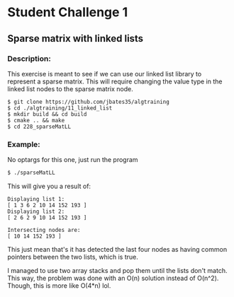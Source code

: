 # Student Challenge 1
## Sparse matrix with linked lists
### Description:
This exercise is meant to see if we can use our linked list library to represent a sparse matrix. This will require changing the value type in the linked list nodes to the sparse matrix node.
```
$ git clone https://github.com/jbates35/algtraining
$ cd ./algtraining/11_linked_list
$ mkdir build && cd build
$ cmake .. && make
$ cd 228_sparseMatLL
```
### Example:
No optargs for this one, just run the program
```bash
$ ./sparseMatLL
```
This will give you a result of:
```
Displaying list 1:
[ 1 3 6 2 10 14 152 193 ]
Displaying list 2:
[ 2 6 2 9 10 14 152 193 ]

Intersecting nodes are:
[ 10 14 152 193 ]
```
This just mean that's it has detected the last four nodes as having common pointers between the two lists, which is true.

I managed to use two array stacks and pop them until the lists don't match. This way, the problem was done with an O(n) solution instead of O(n^2). Though, this is more like O(4*n) lol. 